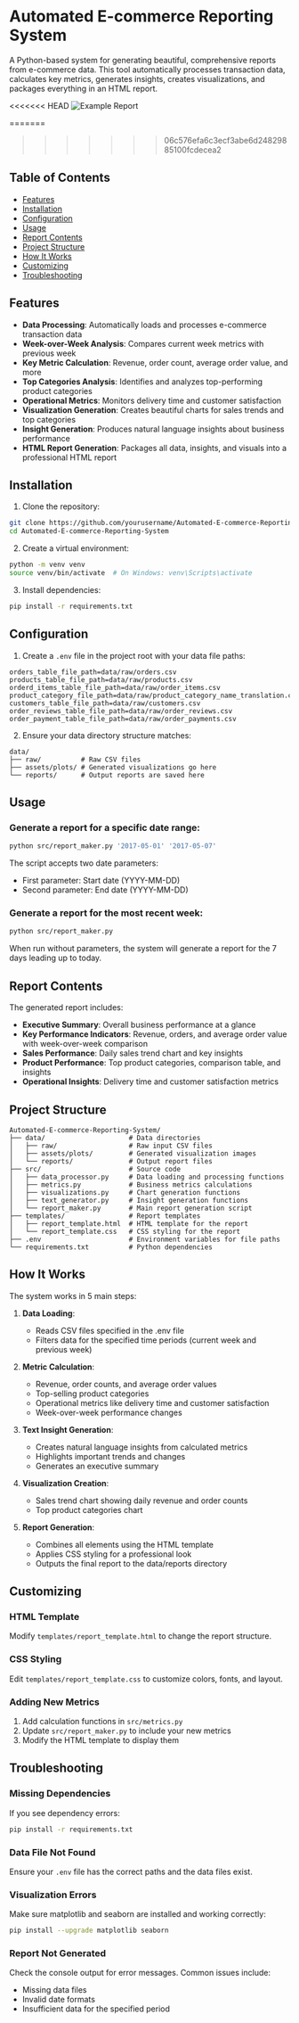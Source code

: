 # Automated E-commerce Reporting System

A Python-based system for generating beautiful, comprehensive reports from e-commerce data. This tool automatically processes transaction data, calculates key metrics, generates insights, creates visualizations, and packages everything in an HTML report.

<<<<<<< HEAD
![Example Report](/Example%20Report.png)

=======
>>>>>>> 06c576efa6c3ecf3abe6d24829885100fcdecea2
## Table of Contents

- [Features](#features)
- [Installation](#installation)
- [Configuration](#configuration)
- [Usage](#usage)
- [Report Contents](#report-contents)
- [Project Structure](#project-structure)
- [How It Works](#how-it-works)
- [Customizing](#customizing)
- [Troubleshooting](#troubleshooting)

## Features

- **Data Processing**: Automatically loads and processes e-commerce transaction data
- **Week-over-Week Analysis**: Compares current week metrics with previous week
- **Key Metric Calculation**: Revenue, order count, average order value, and more
- **Top Categories Analysis**: Identifies and analyzes top-performing product categories
- **Operational Metrics**: Monitors delivery time and customer satisfaction
- **Visualization Generation**: Creates beautiful charts for sales trends and top categories
- **Insight Generation**: Produces natural language insights about business performance
- **HTML Report Generation**: Packages all data, insights, and visuals into a professional HTML report

## Installation

1. Clone the repository:
```bash
git clone https://github.com/yourusername/Automated-E-commerce-Reporting-System.git
cd Automated-E-commerce-Reporting-System
```

2. Create a virtual environment:
```bash
python -m venv venv
source venv/bin/activate  # On Windows: venv\Scripts\activate
```

3. Install dependencies:
```bash
pip install -r requirements.txt
```

## Configuration

1. Create a `.env` file in the project root with your data file paths:
```
orders_table_file_path=data/raw/orders.csv
products_table_file_path=data/raw/products.csv
orderd_items_table_file_path=data/raw/order_items.csv
product_category_file_path=data/raw/product_category_name_translation.csv
customers_table_file_path=data/raw/customers.csv
order_reviews_table_file_path=data/raw/order_reviews.csv
order_payment_table_file_path=data/raw/order_payments.csv
```

2. Ensure your data directory structure matches:
```
data/
├── raw/          # Raw CSV files
├── assets/plots/ # Generated visualizations go here
└── reports/      # Output reports are saved here
```

## Usage

### Generate a report for a specific date range:

```bash
python src/report_maker.py '2017-05-01' '2017-05-07'
```

The script accepts two date parameters:
- First parameter: Start date (YYYY-MM-DD)
- Second parameter: End date (YYYY-MM-DD)

### Generate a report for the most recent week:

```bash
python src/report_maker.py
```

When run without parameters, the system will generate a report for the 7 days leading up to today.

## Report Contents

The generated report includes:

- **Executive Summary**: Overall business performance at a glance
- **Key Performance Indicators**: Revenue, orders, and average order value with week-over-week comparison
- **Sales Performance**: Daily sales trend chart and key insights
- **Product Performance**: Top product categories, comparison table, and insights
- **Operational Insights**: Delivery time and customer satisfaction metrics

## Project Structure

```
Automated-E-commerce-Reporting-System/
├── data/                     # Data directories
│   ├── raw/                  # Raw input CSV files
│   ├── assets/plots/         # Generated visualization images
│   └── reports/              # Output report files
├── src/                      # Source code
│   ├── data_processor.py     # Data loading and processing functions
│   ├── metrics.py            # Business metrics calculations
│   ├── visualizations.py     # Chart generation functions
│   ├── text_generator.py     # Insight generation functions
│   └── report_maker.py       # Main report generation script
├── templates/                # Report templates
│   ├── report_template.html  # HTML template for the report
│   └── report_template.css   # CSS styling for the report
├── .env                      # Environment variables for file paths
└── requirements.txt          # Python dependencies
```

## How It Works

The system works in 5 main steps:

1. **Data Loading**: 
   - Reads CSV files specified in the .env file
   - Filters data for the specified time periods (current week and previous week)

2. **Metric Calculation**:
   - Revenue, order counts, and average order values
   - Top-selling product categories
   - Operational metrics like delivery time and customer satisfaction
   - Week-over-week performance changes

3. **Text Insight Generation**:
   - Creates natural language insights from calculated metrics
   - Highlights important trends and changes
   - Generates an executive summary

4. **Visualization Creation**:
   - Sales trend chart showing daily revenue and order counts
   - Top product categories chart

5. **Report Generation**:
   - Combines all elements using the HTML template
   - Applies CSS styling for a professional look
   - Outputs the final report to the data/reports directory

## Customizing

### HTML Template

Modify `templates/report_template.html` to change the report structure.

### CSS Styling

Edit `templates/report_template.css` to customize colors, fonts, and layout.

### Adding New Metrics

1. Add calculation functions in `src/metrics.py`
2. Update `src/report_maker.py` to include your new metrics
3. Modify the HTML template to display them

## Troubleshooting

### Missing Dependencies

If you see dependency errors:
```bash
pip install -r requirements.txt
```

### Data File Not Found

Ensure your `.env` file has the correct paths and the data files exist.

### Visualization Errors

Make sure matplotlib and seaborn are installed and working correctly:
```bash
pip install --upgrade matplotlib seaborn
```

### Report Not Generated

Check the console output for error messages. Common issues include:
- Missing data files
- Invalid date formats
- Insufficient data for the specified period
